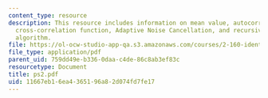 ```yaml
---
content_type: resource
description: This resource includes information on mean value, autocorrelation function,
  cross-correlation function, Adaptive Noise Cancellation, and recursive least-squares
  algorithm.
file: https://ol-ocw-studio-app-qa.s3.amazonaws.com/courses/2-160-identification-estimation-and-learning-spring-2006/11667eb16ea4365196a82d074fd7fe17_ps2.pdf
file_type: application/pdf
parent_uid: 759dd49e-b336-0daa-c4de-86c8ab3ef83c
resourcetype: Document
title: ps2.pdf
uid: 11667eb1-6ea4-3651-96a8-2d074fd7fe17
---
```

